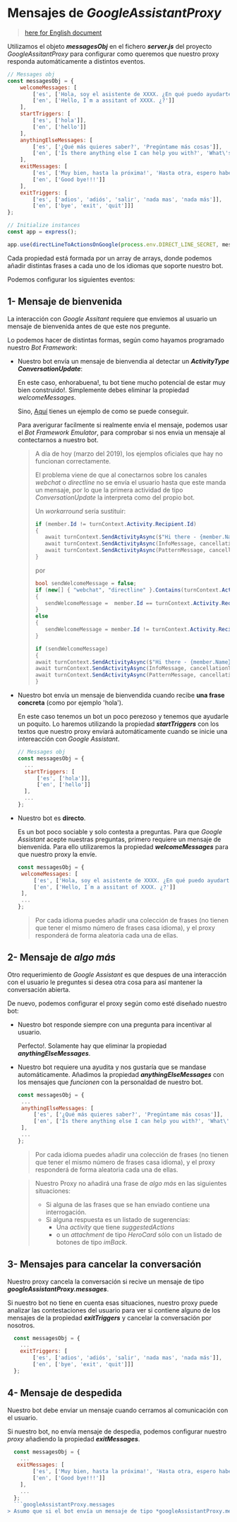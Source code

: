 # Mensajes de *GoogleAssistantProxy*
> [here for English document](googleAssistantProxy.messages.md)

Utilizamos el objeto ***messagesObj*** en el fichero ***server.js*** del proyecto *GoogleAssitantProxy* para configurar como queremos que nuestro proxy responda automáticamente a distintos eventos.
```javascript
// Messages obj
const messagesObj = {
    welcomeMessages: [
        ['es', ['Hola, soy el asistente de XXXX. ¿En qué puedo ayudarte?', 'Hola, soy el asistente de ArenaGG. ¿te puedo ayudar?']],
        ['en', ['Hello, I´m a assitant of XXXX. ¿?']]
    ],
    startTriggers: [
        ['es', ['hola']],
        ['en', ['hello']]
    ],
    anythingElseMessages: [
        ['es', ['¿Qué más quieres saber?', 'Pregúntame más cosas']],
        ['en', ['Is there anything else I can help you with?', 'What\'s next for you ?']]
    ],
    exitMessages: [
        ['es', ['Muy bien, hasta la próxima!', 'Hasta otra, espero haberte ayudado!', 'Nos vemos!', 'Ok, pasa un buen día!']],
        ['en', ['Good bye!!!']]
    ],
    exitTriggers: [
        ['es', ['adios', 'adiós', 'salir', 'nada mas', 'nada más']],
        ['en', ['bye', 'exit', 'quit']]]
};

// Initialize instances
const app = express();

app.use(directLineToActionsOnGoogle(process.env.DIRECT_LINE_SECRET, messagesObj).router);
```

Cada propiedad está formada por un array de arrays, donde podemos añadir distintas frases a cada uno de los idiomas que soporte nuestro bot.

Podemos configurar los siguientes eventos:

## 1- Mensaje de bienvenida
La interacción con *Google Assitant* requiere que enviemos al usuario un mensaje de bienvenida antes de que este nos pregunte.


Lo podemos hacer de distintas formas, según como hayamos programado nuestro *Bot Framework*:

-  Nuestro bot envía un mensaje de bienvendia al detectar un ***ActivityType* *ConversationUpdate***:
   
   En este caso, enhorabuena!, tu bot tiene mucho potencial de estar muy bien construido!. Simplemente debes eliminar la propiedad *welcomeMessages*.

   Sino, [Aquí](https://github.com/Microsoft/BotBuilder-Samples/tree/master/samples/csharp_dotnetcore/03.welcome-user) tienes un ejemplo de como se puede conseguir.

   Para averigurar facilmente si realmente envia el mensaje, podemos usar el *Bot Framework Emulator*, para comprobar si nos envia un mensaje al contectarnos a nuestro bot.
   > A día de hoy (marzo del 2019), los ejemplos oficiales que hay no funcionan correctamente.
   >
   > El problema viene de que al conectarnos sobre los canales *webchat* o *directline* no se envía el usuario hasta que este manda un mensaje, por lo que la primera actividad de tipo *ConversationUpdate* la interpreta como del propio bot.
   >
   > Un *workarround* sería sustituir:
   >```c#
   >if (member.Id != turnContext.Activity.Recipient.Id)
   >{
   >    await turnContext.SendActivityAsync($"Hi there - {member.Name}. {WelcomeMessage}", ...
   >    await turnContext.SendActivityAsync(InfoMessage, cancellationToken: cancellationToken);
   >    await turnContext.SendActivityAsync(PatternMessage, cancellationToken: cancellationToken);
   >}
   >```
   >por
   >```c#
   >bool sendWelcomeMessage = false;
   >if (new[] { "webchat", "directline" }.Contains(turnContext.Activity.ChannelId))
   >{
   >    sendWelcomeMessage =  member.Id == turnContext.Activity.Recipient.Id;
   >}
   > else
   > {
   >    sendWelcomeMessage = member.Id != turnContext.Activity.Recipient.Id;
   >}
   >
   >if (sendWelcomeMessage)
   >{
   > await turnContext.SendActivityAsync($"Hi there - {member.Name}. {WelcomeMessage}", ...
   > await turnContext.SendActivityAsync(InfoMessage, cancellationToken: cancellationToken);
   > await turnContext.SendActivityAsync(PatternMessage, cancellationToken: cancellationToken);
   >}
   >```

- Nuestro bot envía un mensaje de bienvendida cuando recibe **una frase concreta** (como por ejemplo 'hola').

  En este caso tenemos un bot un poco perezoso y tenemos que ayudarle un poquito. Lo haremos utilizando la propiedad ***startTriggers*** con los textos que nuestro proxy enviará automáticamente cuando se inicie una intereacción con *Google Assistant*.

  ```javascript
  // Messages obj
  const messagesObj = {
    ...
    startTriggers: [
        ['es', ['hola']],
        ['en', ['hello']]
    ],
    ...
  }; 
  ```

- Nuestro bot es **directo**.
  
  Es un bot poco sociable y solo contesta a preguntas. Para que *Google Assistant* acepte nuestras preguntas, primero requiere un mensaje de bienvenida. Para ello utilizaremos la propiedad ***welcomeMessages*** para que nuestro proxy la envíe.
   ```javascript
  const messagesObj = {
    welcomeMessages: [
        ['es', ['Hola, soy el asistente de XXXX. ¿En qué puedo ayudarte?', 'Hola, soy el asistente de ArenaGG. ¿te puedo ayudar?']],
        ['en', ['Hello, I´m a assitant of XXXX. ¿?']]
    ],
    ...
  };
  ```
  > Por cada idioma puedes añadir una colección de frases (no tienen que tener el mismo número de frases casa idioma), y el proxy responderá de forma aleatoria cada una de ellas.

## 2- Mensaje de *algo más*
Otro requerimiento de *Google Assistant* es que despues de una interacción con el usuario le preguntes si desea otra cosa para así mantener la conversación abierta.

De nuevo, podemos configurar el proxy según como esté diseñado nuestro bot:

- Nuestro bot responde siempre con una pregunta para incentivar al usuario.

  Perfecto!. Solamente hay que eliminar la propiedad ***anythingElseMessages***.

- Nuestro bot requiere una ayudita y nos gustaría que se mandase automáticamente.
  Añadimos la propiedad ***anythingElseMessages*** con los mensajes que *funcionen* con la personaldad de nuestro bot.
   ```javascript
  const messagesObj = {
    ...
    anythingElseMessages: [
        ['es', ['¿Qué más quieres saber?', 'Pregúntame más cosas']],
        ['en', ['Is there anything else I can help you with?', 'What\'s next for you ?']]
    ],
    ...
  };
  ```
  > Por cada idioma puedes añadir una colección de frases (no tienen que tener el mismo número de frases casa idioma), y el proxy responderá de forma aleatoria cada una de ellas.

  >  Nuestro Proxy no añadirá una frase de *algo más* en las siguientes situaciones:
  > - Si alguna de las frases que se han enviado contiene una interrogación.
  > - Si alguna respuesta es un listado de sugerencias:
  >   - Una *activity* que tiene *suggestedActions* 
  >   - o un *attachment* de tipo *HeroCard* sólo con un listado de botones de tipo *imBack*.


## 3- Mensajes para cancelar la conversación
Nuestro proxy cancela la conversación si recive un mensaje de tipo ***googleAssistantProxy.messages***.

Si nuestro bot no tiene en cuenta esas situaciones, nuestro proxy puede analizar las contestaciones del usuario para ver si contiene alguno de los mensajes de la propiedad ***exitTriggers*** y cancelar la conversación por nosotros.
```javascript
  const messagesObj = {
    ...
    exitTriggers: [
        ['es', ['adios', 'adiós', 'salir', 'nada mas', 'nada más']],
        ['en', ['bye', 'exit', 'quit']]]
  };
  ```

## 4- Mensaje de despedida
  Nuestro bot debe enviar un mensaje cuando cerramos al comunicación con el usuario.

  Si nuestro bot, no envía mensaje de despedia, podemos configurar nuestro *proxy* añadiendo la propiedad ***exitMessages***.
```javascript
  const messagesObj = {
    ...
   exitMessages: [
        ['es', ['Muy bien, hasta la próxima!', 'Hasta otra, espero haberte ayudado!', 'Nos vemos!', 'Ok, pasa un buen día!']],
        ['en', ['Good bye!!!']]
    ],
    ...
  };
  ```googleAssistantProxy.messages
> Asumo que si el bot envía un mensaje de tipo *googleAssistantProxy.messages* no hace mandar automáticamente ningún mensaje de despedia (se supone que el bot lo envia el solito). 

